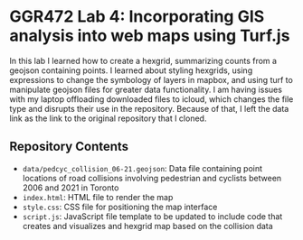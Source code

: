 # GGR472 Lab 4: Incorporating GIS analysis into web maps using Turf.js
 
In this lab I learned how to create a hexgrid, summarizing counts from a geojson containing points.
I learned about styling hexgrids, using expressions to change the symbology of layers in mapbox, and using 
turf to manipulate geojson files for greater data functionality. I am having issues with my laptop offloading downloaded files to icloud, which changes the file type and disrupts their use in the repository. Because of that, I left the data link as the link to the original repository that I cloned. 


## Repository Contents
- `data/pedcyc_collision_06-21.geojson`: Data file containing point locations of road collisions involving pedestrian and cyclists between 2006 and 2021 in Toronto 
- `index.html`: HTML file to render the map
- `style.css`: CSS file for positioning the map interface
- `script.js`: JavaScript file template to be updated to include code that creates and visualizes and hexgrid map based on the collision data
   




